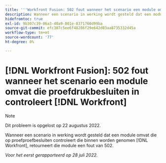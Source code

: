 ```yaml
---
title: '''Workfront Fusion: 502 fout wanneer het scenario een module omvat die proefdrukbesluiten in Workfront"controleert'
description: Wanneer een scenario in werking wordt gesteld dat een module omvat die op proefproefbesluiten controleert die binnen worden genomen [!DNL Workfront], retourneert die module een fout van 502.
hidefromtoc: true
exl-id: 9b307c39-06a3-40a9-801e-8371760d99ba
source-git-commit: efc307c5ee6f48286f29e642d03aa8735332d45a
workflow-type: tm+mt
source-wordcount: '77'
ht-degree: 0%

---
```


# [!DNL Workfront Fusion]: 502 fout wanneer het scenario een module omvat die proefdrukbesluiten in controleert [!DNL Workfront]

>[!NOTE]
>
>Dit probleem is opgelost op 22 augustus 2022.

Wanneer een scenario in werking wordt gesteld dat een module omvat die op proefproefbesluiten controleert die binnen worden genomen [!DNL Workfront], retourneert die module een fout van 502.

_Voor het eerst gerapporteerd op 28 juli 2022._

